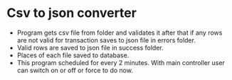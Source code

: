 # Csv to json converter

- Program gets csv file from folder and validates it after that if any rows are not valid for transaction  saves to  json file in errors folder.
- Valid rows are saved to  json file in success folder.
- Places of each file saved to database.
- This program scheduled for every 2 minutes. With main controller user can switch on or off or force to do now.

